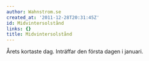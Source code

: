 ```yaml
---
author: Wahnstrom.se
created_at: '2011-12-28T20:31:45Z'
id: Midvintersolstånd
links: {}
title: Midvintersolstånd
---
```


Årets kortaste dag. Inträffar den första dagen i januari.